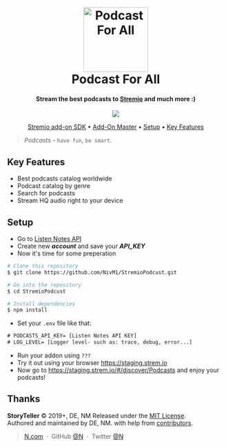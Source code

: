 <h1 align="center">
  <img src="https://github.com/NivM1/StremioPodcust/blob/master/resources/images/addon_logo.png" alt="Podcast For All" width="150"></a>
  <br>
  Podcast For All
  <br>
</h1>

<h4 align="center">Stream the best podcasts to <a href="https://www.stremio.com/" target="_blank">Stremio</a> and much more :)</h4>

<p align="center">
  <a href="paypal.me/">
    <img src="https://img.shields.io/badge/$-donate-ff69b4.svg?maxAge=2592000&amp;style=flat">
  </a>
</p>

<p align="center">
  <a href="https://www.stremio.com/addon-sdk">Stremio add-on SDK</a> •
  <a href="https://www.stremio.com/competition">Add-On Master</a> •
  <a href="#Setup">Setup</a> 
  </a> •
  <a href="#Key-Features">Key Features</a> 
</p>

> *Podcasts* - `have fun`, `be smart`.

## Key Features

* Best podcasts catalog worldwide
* Podcast catalog by genre
* Search for podcasts
* Stream HQ audio right to your device

## Setup

* Go to <a href="https://www.listennotes.com/api/">Listen Notes API</a>
* Create new **_account_** and save your **_API_KEY_**
* Now it's time for some preperation
```bash
# Clone this repository
$ git clone https://github.com/NivM1/StremioPodcust.git

# Go into the repository
$ cd StremioPodcust

# Install dependencies
$ npm install
```
* Set your `.env` file like that:
```diff
# PODCASTS_API_KEY= [Listen Notes API KEY]
# LOG_LEVEL= [Logger level- such as: trace, debug, error...]
```

* Run your addon using `???`
* Try it out using your browser <https://staging.strem.io>
* Now go to <https://staging.strem.io/#/discover/Podcasts> and enjoy your podcasts!

Thanks
------

**StoryTeller** © 2019+, DE, NM Released under the [MIT License].<br>
Authored and maintained by DE, NM. with help from [contributors].

> [N.com](http://N.com) &nbsp;&middot;&nbsp;
> GitHub [@N](https://github.com/N) &nbsp;&middot;&nbsp;
> Twitter [@N](https://twitter.com/N)

[MIT License]: http://mit-license.org/
[contributors]: http://github.com/contributors
